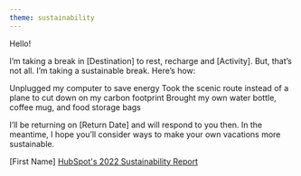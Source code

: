 ```yaml
---
theme: sustainability
---
```


Hello!

I’m taking a break in [Destination] to rest, recharge and [Activity]. But, that’s not all. I’m taking a sustainable break. Here’s how:

Unplugged my computer to save energy
Took the scenic route instead of a plane to cut down on my carbon footprint
Brought my own water bottle, coffee mug, and food storage bags

I’ll be returning on [Return Date] and will respond to you then. In the meantime, I hope you’ll consider ways to make your own vacations more sustainable.

[First Name]
<a href="https://hubs.life/2022-sustainability-report" target="_blank" rel="noopener">HubSpot's 2022 Sustainability Report</a>

